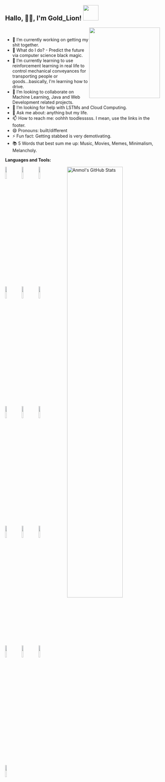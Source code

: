 <h2>Hallo, 🙏🏻, I'm Gold_Lion! <img src="https://media.giphy.com/media/mGcNjsfWAjY5AEZNw6/giphy.gif" width="50"></h2> <img align='right' src="https://media.giphy.com/media/M9gbBd9nbDrOTu1Mqx/giphy.gif" width="230"> 
<br/>
<div align = 'left'>

- 🔭 I’m currently working on getting my shit together.
- 🔮 What do I do? - Predict the future via computer science black magic.
- 🌱 I’m currently learning to use reinforcement learning in real life to control mechanical 
      conveyances for transporting people or goods...basically, I'm learning how to drive. 
- 👯 I’m looking to collaborate on Machine Learning, Java and Web Development related projects.
- 🤔 I’m looking for help with LSTMs and Cloud Computing. 
- 💬 Ask me about: anything but my life.
- 📫 How to reach me: oohhh toodlesssss. I mean, use the links in the footer.
- 😄 Pronouns: built/different
- ⚡ Fun fact: Getting stabbed is very demotivating.
- 📚 5 Words that best sum me up: Music, Movies, Memes, Minimalism, Melancholy.


**Languages and Tools:** 

<p>
  <a href="https://github.com/anmolpant/SaniText">
    <img width="60%" align="right" alt="Anmol's GitHub Stats" src="https://github-readme-stats.vercel.app/api?username=anmolpant&show_icons=true&hide_border=true" />
  </a>
  
  
  <code><img width="10%" src="https://www.vectorlogo.zone/logos/python/python-ar21.svg"></code>
  <code><img width="10%" src="https://www.vectorlogo.zone/logos/tensorflow/tensorflow-ar21.svg"></code>
  <code><img width="10%" src="https://www.vectorlogo.zone/logos/numpy/numpy-ar21.svg"></code>
  <br />
  <code><img width="10%" src="https://www.vectorlogo.zone/logos/w3_html5/w3_html5-ar21.svg"></code>
  <code><img width="10%" src="https://www.vectorlogo.zone/logos/tailwindcss/tailwindcss-ar21.svg"></code>
  <code><img width="10%" src="https://www.vectorlogo.zone/logos/javascript/javascript-ar21.svg"></code>
  <br />
  <code><img width="10%" src="https://www.vectorlogo.zone/logos/mysql/mysql-ar21.svg"></code>
  <code><img width="10%" src="https://www.vectorlogo.zone/logos/java/java-ar21.svg"></code>
  <code><img width="10%" src="https://www.vectorlogo.zone/logos/pocoo_flask/pocoo_flask-ar21.svg"></code>
  <br />
  <code><img width="10%" src="https://www.vectorlogo.zone/logos/git-scm/git-scm-ar21.svg"></code>
  <code><img width="10%" src="https://www.vectorlogo.zone/logos/jquery/jquery-ar21.svg"></code>
  <code><img width="10%" src="https://www.vectorlogo.zone/logos/google_analytics/google_analytics-ar21.svg"></code>
  <br />
  <code><img width="10%" src="https://github.com/valohai/ml-logos/blob/master/keras-text.svg"></code>
  <code><img width="10%" src="https://www.vectorlogo.zone/logos/opencv/opencv-ar21.svg"></code>
  <code><img width="10%" src="https://www.vectorlogo.zone/logos/wordpress/wordpress-ar21.svg"></code>
  <br />
  <code><img width="10%" src="https://www.vectorlogo.zone/logos/github/github-ar21.svg"></code>
  
</p>






